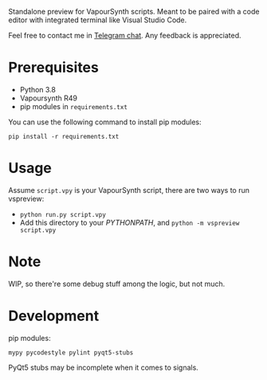 Standalone preview for VapourSynth scripts. Meant to be paired with a code editor with integrated terminal like Visual Studio Code.

Feel free to contact me in [Telegram chat](https://t.me/vspreview_chat). Any feedback is appreciated.

# Prerequisites

* Python 3.8
* Vapoursynth R49
* pip modules in `requirements.txt`

You can use the following command to install pip modules:

`pip install -r requirements.txt`

# Usage

Assume `script.vpy` is your VapourSynth script, there are two ways to run vspreview:
 * `python run.py script.vpy`
 * Add this directory to your *PYTHONPATH*, and `python -m vspreview script.vpy`

# Note

WIP, so there're some debug stuff among the logic, but not much.

# Development

pip modules:

`mypy pycodestyle pylint pyqt5-stubs`

PyQt5 stubs may be incomplete when it comes to signals.

